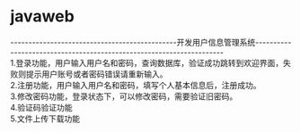 # javaweb
----------------------------------------------开发用户信息管理系统---------------------------------------------------------------------</br>
1.登录功能，用户输入用户名和密码，查询数据库，验证成功跳转到欢迎界面，失败则提示用户账号或者密码错误请重新输入。</br>
2.注册功能，用户输入用户名和密码，填写个人基本信息后，注册成功。</br>
3.修改密码功能，登录状态下，可以修改密码，需要验证旧密码。</br>
4.验证码验证功能</br>
5.文件上传下载功能</br>
